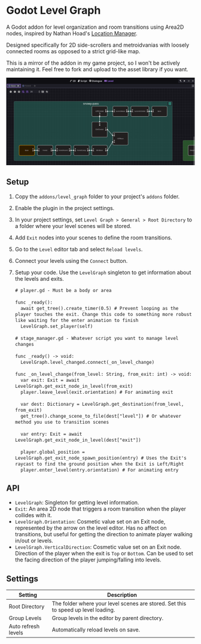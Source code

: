 # Godot Level Graph

A Godot addon for level organization and room transitions using Area2D nodes, inspired by Nathan Hoad's [Location Manager](https://www.youtube.com/watch?v=_l3yTp9JOOg).

Designed specifically for 2D side-scrollers and metroidvanias with loosely connected rooms as opposed to a strict grid-like map.

This is a mirror of the addon in my game project, so I won't be actively maintaining it. Feel free to fork and upload to the asset library if you want.

![Preview](.github/preview.png)

## Setup

1. Copy the `addons/level_graph` folder to your project's `addons` folder.
2. Enable the plugin in the project settings.
3. In your project settings, set `Level Graph > General > Root Directory` to a folder where your level scenes will be stored.
4. Add `Exit` nodes into your scenes to define the room transitions.
5. Go to the `Level` editor tab and select `Reload levels`.
6. Connect your levels using the `Connect` button.
7. Setup your code. Use the `LevelGraph` singleton to get information about the levels and exits.

   ```gdscript
   # player.gd - Must be a body or area

   func _ready():
     await get_tree().create_timer(0.5) # Prevent looping as the player touches the exit. Change this code to something more robust like waiting for the enter animation to finish
     LevelGraph.set_player(self)

   # stage_manager.gd - Whatever script you want to manage level changes

   func _ready() -> void:
     LevelGraph.level_changed.connect(_on_level_change)

   func _on_level_change(from_level: String, from_exit: int) -> void:
     var exit: Exit = await LevelGraph.get_exit_node_in_level(from_exit)
     player.leave_level(exit.orientation) # For animating exit

     var dest: Dictionary = LevelGraph.get_destination(from_level, from_exit)
     get_tree().change_scene_to_file(dest["level"]) # Or whatever method you use to transition scenes

     var entry: Exit = await LevelGraph.get_exit_node_in_level(dest["exit"])

     player.global_position = LevelGraph.get_exit_node_spawn_position(entry) # Uses the Exit's raycast to find the ground position when the Exit is Left/Right
     player.enter_level(entry.orientation) # For animating entry
   ```

## API
- `LevelGraph`: Singleton for getting level information. 
- `Exit`: An area 2D node that triggers a room transition when the player collides with it.
- `LevelGraph.Orientation`: Cosmetic value set on an Exit node, represented by the arrow on the level editor. Has no affect on transitions, but useful for getting the direction to animate player walking in/out or levels.
- `LevelGraph.VerticalDirection`: Cosmetic value set on an Exit node. Direction of the player when the exit is `Top` or `Bottom`. Can be used to set the facing direction of the player jumping/falling into levels.

## Settings

| Setting             | Description                                                                        |
| ------------------- | ---------------------------------------------------------------------------------- |
| Root Directory      | The folder where your level scenes are stored. Set this to speed up level loading. |
| Group Levels        | Group levels in the editor by parent directory.                                    |
| Auto refresh levels | Automatically reload levels on save.                                               |
